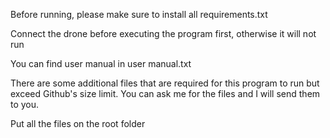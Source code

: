 Before running, please make sure to install all requirements.txt

Connect the drone before executing the program first, otherwise it will not run

You can find user manual in user manual.txt

There are some additional files that are required for this program to run but exceed Github's size limit. You can ask me for the files and I will send them to you.

Put all the files on the root folder